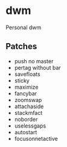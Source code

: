 # dwm
Personal dwm
## Patches
- push no master
- pertag without bar
- savefloats
- sticky
- maximize
- fancybar
- zoomswap
- attachaside
- stackmfact
- noborder
- uselessgaps
- autostart
- focusonnetactive
